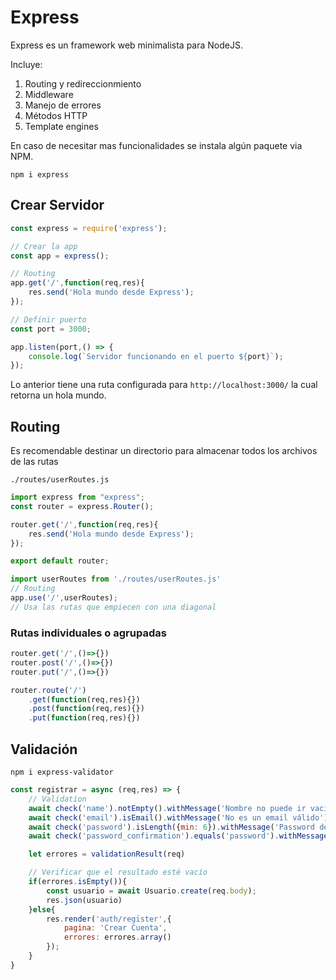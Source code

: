 # Express 

Express es un framework web minimalista para NodeJS.

Incluye:

1. Routing y redireccionmiento
2. Middleware
3. Manejo de errores
4. Métodos HTTP
5. Template engines

En caso de necesitar mas funcionalidades se instala algún paquete via NPM.

```npm i express```

## Crear Servidor

```js title="index.js"
const express = require('express');

// Crear la app
const app = express();

// Routing
app.get('/',function(req,res){
    res.send('Hola mundo desde Express');
});

// Definir puerto
const port = 3000;

app.listen(port,() => { 
    console.log(`Servidor funcionando en el puerto ${port}`);
});
```

Lo anterior tiene una ruta configurada para `http://localhost:3000/` la cual retorna un hola mundo.


## Routing

Es recomendable destinar un directorio para almacenar todos los archivos de las rutas

`./routes/userRoutes.js`

```js title="./routes/userRoutes.js"
import express from "express";
const router = express.Router();

router.get('/',function(req,res){
    res.send('Hola mundo desde Express');
});

export default router;
```

```js title="index.js"
import userRoutes from './routes/userRoutes.js'
// Routing
app.use('/',userRoutes);
// Usa las rutas que empiecen con una diagonal
```

### Rutas individuales o agrupadas


```js
router.get('/',()=>{})
router.post('/',()=>{})
router.put('/',()=>{})
```

```js
router.route('/')
    .get(function(req,res){})
    .post(function(req,res){})
    .put(function(req,res){})
```

## Validación

```npm i express-validator```

```js
const registrar = async (req,res) => { 
    // Validation
    await check('name').notEmpty().withMessage('Nombre no puede ir vacío').run(req)
    await check('email').isEmail().withMessage('No es un email válido').run(req)
    await check('password').isLength({min: 6}).withMessage('Password debe de ser de al menos 6 caracteres').run(req)
    await check('password_confirmation').equals('password').withMessage('Los Passwords no coinciden').run(req)

    let errores = validationResult(req)

    // Verificar que el resultado esté vacío
    if(errores.isEmpty()){
        const usuario = await Usuario.create(req.body);
        res.json(usuario)
    }else{
        res.render('auth/register',{
            pagina: 'Crear Cuenta',
            errores: errores.array()
        });
    }
}
```